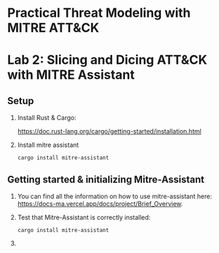<h1> Practical Threat Modeling with MITRE ATT&CK </h1>


# Lab 2: Slicing and Dicing ATT&CK with MITRE Assistant

## Setup

1. Install Rust & Cargo: 

    https://doc.rust-lang.org/cargo/getting-started/installation.html

2. Install mitre assistant

    `cargo install mitre-assistant`

## Getting started & initializing Mitre-Assistant

1. You can find all the information on how to use mitre-assistant here: https://docs-ma.vercel.app/docs/project/Brief_Overview. 
    
2. Test that Mitre-Assistant is correctly installed:

    `cargo install mitre-assistant`

3. 







